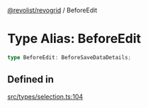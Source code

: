 [@revolist/revogrid](README.md) / BeforeEdit

# Type Alias: BeforeEdit

```ts
type BeforeEdit: BeforeSaveDataDetails;
```

## Defined in

[src/types/selection.ts:104](https://github.com/revolist/revogrid/blob/2ea7abe619348281bd56e0a8ea657ffef9c19154/src/types/selection.ts#L104)
